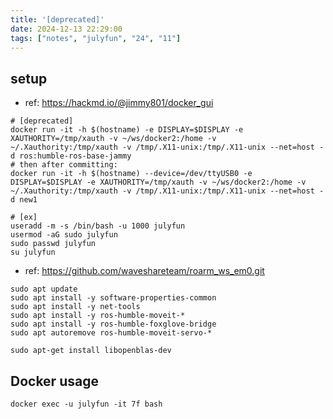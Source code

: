 ```yaml
---
title: '[deprecated]'
date: 2024-12-13 22:29:00
tags: ["notes", "julyfun", "24", "11"]
---
```

## setup

- ref: https://hackmd.io/@jimmy801/docker_gui


```
# [deprecated]
docker run -it -h $(hostname) -e DISPLAY=$DISPLAY -e XAUTHORITY=/tmp/xauth -v ~/ws/docker2:/home -v ~/.Xauthority:/tmp/xauth -v /tmp/.X11-unix:/tmp/.X11-unix --net=host -d ros:humble-ros-base-jammy 
# then after committing:
docker run -it -h $(hostname) --device=/dev/ttyUSB0 -e DISPLAY=$DISPLAY -e XAUTHORITY=/tmp/xauth -v ~/ws/docker2:/home -v ~/.Xauthority:/tmp/xauth -v /tmp/.X11-unix:/tmp/.X11-unix --net=host -d new1
```

```
# [ex]
useradd -m -s /bin/bash -u 1000 julyfun
usermod -aG sudo julyfun
sudo passwd julyfun
su julyfun
```

- ref: https://github.com/waveshareteam/roarm_ws_em0.git

```
sudo apt update
sudo apt install -y software-properties-common
sudo apt install -y net-tools
sudo apt install -y ros-humble-moveit-*
sudo apt install -y ros-humble-foxglove-bridge
sudo apt autoremove ros-humble-moveit-servo-*

sudo apt-get install libopenblas-dev
```

## Docker usage

```
docker exec -u julyfun -it 7f bash
```

